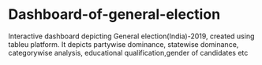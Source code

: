 # Dashboard-of-general-election
Interactive dashboard depicting General election(India)-2019, created using tableu platform. It depicts partywise dominance, statewise dominance, categorywise analysis, educational qualification,gender of candidates etc
